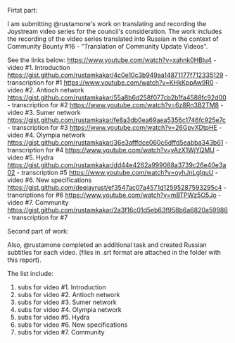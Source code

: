 Firtst part:

I am submitting @rustamone's work on translating and recording the Joystream video series for the council's consideration. 
The work includes the recording of the video series translated into Russian in the context of Community Bounty #16 - "Translation of Community Update Videos".

See the links below:
https://www.youtube.com/watch?v=xahnk0HBlu4 - video #1. Introduction
https://gist.github.com/rustamkakar/4c0e10c3b949aa14871177f712335129 - transcription for #1
https://www.youtube.com/watch?v=KHkKppAw9R0 - video #2. Antioch network
https://gist.github.com/rustamkakar/55a8b6d258f077cb2b1fa4588fc92d00 - transcription for #2
https://www.youtube.com/watch?v=6z8Rn3B2TM8 - video #3. Sumer network
https://gist.github.com/rustamkakar/fe8a3db0ea69aea5356c1746fc925e7c - transcription for #3
https://www.youtube.com/watch?v=26GpvXDtpHE - video #4. Olympia network
https://gist.github.com/rustamkakar/36e3afffdce060c6dffd5eabba343b61 - transcription for #4
https://www.youtube.com/watch?v=yAzX1WjYQMU - video #5. Hydra
https://gist.github.com/rustamkakar/dd44e4262a999088a3739c26e40e3a02 - transcription #5
https://www.youtube.com/watch?v=oyhJnLgIquU - video #6. New specifications
https://gist.github.com/deejayrust/ef3547ac07a4571d12595287593295c4 - trancriptions for #6
https://www.youtube.com/watch?v=mBTPWz5O5Jo - video #7. Community
https://gist.github.com/rustamkakar/2a3f16c01d5eb63f958b6a6820a59986 - transcription for #7

Second part of work:

Also, @rustamone completed an additional task and created Russian subtitles for each video. (files in .srt format are attached in the folder with this  report).

The list include:
1. subs for video #1. Introduction
2. subs for video #2. Antioch network
3. subs for video #3. Sumer network
4. subs for video #4. Olympia network
5. subs for video #5. Hydra
6. subs for video #6. New specifications
7. subs for video #7. Community
